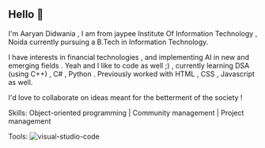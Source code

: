 ## Hello 👋
I'm Aaryan Didwania , I am from jaypee Institute Of Information Technology , Noida currently pursuing a B.Tech in Information Technology. 

I have interests in financial technologies , and implementing AI in new and emerging fields . Yeah and I like to code as well ;) , currently learning DSA (using C++) , C# , Python . Previously worked with HTML , CSS , Javascript as well.  

I'd love to collaborate on ideas meant for the betterment of the society ! 

Skills:
Object-oriented programming | Community management | Project management 

Tools:
![visual-studio-code](https://github.com/user-attachments/assets/07704689-8a61-4e10-8ac0-54ad1e06ae58)




<!--
**ArYn27/ArYn27** is a ✨ _special_ ✨ repository because its `README.md` (this file) appears on your GitHub profile.

Here are some ideas to get you started:

- 🔭 I’m currently working on ...
- 🌱 I’m currently learning ...
- 👯 I’m looking to collaborate on ...
- 🤔 I’m looking for help with ...
- 💬 Ask me about ...
- 📫 How to reach me: ...
- 😄 Pronouns: ...
- ⚡ Fun fact: ...
-->

